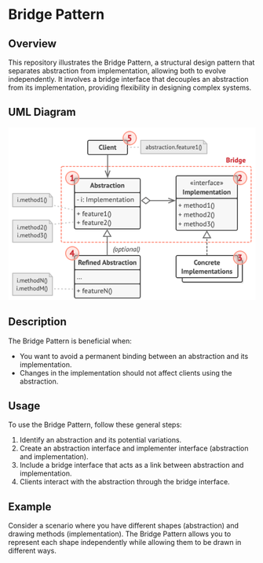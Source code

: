 # Bridge Pattern

## Overview

This repository illustrates the Bridge Pattern, a structural design pattern that separates abstraction from implementation, allowing both to evolve independently. It involves a bridge interface that decouples an abstraction from its implementation, providing flexibility in designing complex systems.

## UML Diagram

![Bridge Pattern UML Diagram](https://github.com/ImCoderz/design-pattern-java/blob/main/assets/BridgeUML.png)

## Description

The Bridge Pattern is beneficial when:
- You want to avoid a permanent binding between an abstraction and its implementation.
- Changes in the implementation should not affect clients using the abstraction.

## Usage

To use the Bridge Pattern, follow these general steps:

1. Identify an abstraction and its potential variations.
2. Create an abstraction interface and implementer interface (abstraction and implementation).
3. Include a bridge interface that acts as a link between abstraction and implementation.
4. Clients interact with the abstraction through the bridge interface.

## Example

Consider a scenario where you have different shapes (abstraction) and drawing methods (implementation). The Bridge Pattern allows you to represent each shape independently while allowing them to be drawn in different ways.
